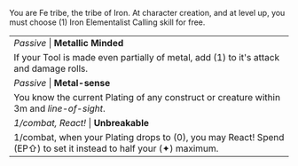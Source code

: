 You are Fe tribe, the tribe of Iron. At character creation, and at level up, you must choose (1) Iron Elementalist Calling skill for free.

|                                                                                                                  |
| ---------------------------------------------------------------------------------------------------------------- |
| *Passive* \| **Metallic Minded**                                                                                 |
| If your Tool is made even partially of metal, add (1) to it's attack and damage rolls.                           |
| *Passive* \| **Metal-sense**                                                                                     |
| You know the current Plating of any construct or creature within 3m and *line-of-sight*.                         |
| *1/combat, React!* \| **Unbreakable**                                                                            |
| 1/combat, when your Plating drops to (0), you may React! Spend (EP⇧) to set it instead to half your (✦) maximum. |


